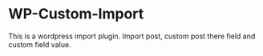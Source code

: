 # WP-Custom-Import
This is a wordpress import plugin. Import post, custom post there field and custom field value. 
